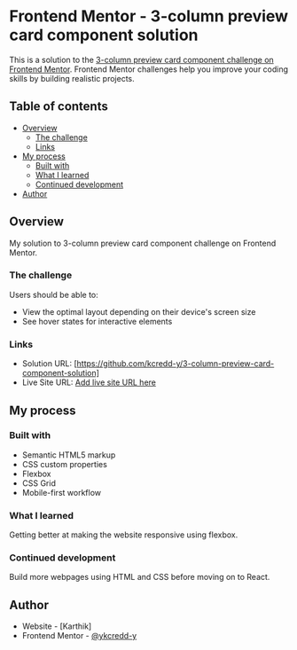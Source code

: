 # Frontend Mentor - 3-column preview card component solution

This is a solution to the [3-column preview card component challenge on Frontend Mentor](https://www.frontendmentor.io/challenges/3column-preview-card-component-pH92eAR2-). Frontend Mentor challenges help you improve your coding skills by building realistic projects.

## Table of contents

- [Overview](#overview)
  - [The challenge](#the-challenge)
  - [Links](#links)
- [My process](#my-process)
  - [Built with](#built-with)
  - [What I learned](#what-i-learned)
  - [Continued development](#continued-development)
- [Author](#author)

## Overview

My solution to 3-column preview card component challenge on Frontend Mentor.

### The challenge

Users should be able to:

- View the optimal layout depending on their device's screen size
- See hover states for interactive elements

### Links

- Solution URL: [https://github.com/kcredd-y/3-column-preview-card-component-solution]
- Live Site URL: [Add live site URL here](https://your-live-site-url.com)

## My process

### Built with

- Semantic HTML5 markup
- CSS custom properties
- Flexbox
- CSS Grid
- Mobile-first workflow

### What I learned

Getting better at making the website responsive using flexbox.

### Continued development

Build more webpages using HTML and CSS before moving on to React.

## Author

- Website - [Karthik]
- Frontend Mentor - [@ykcredd-y](https://www.frontendmentor.io/profile/kcredd-y)
